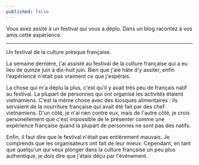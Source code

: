 ```yaml
---
published: false
---
```

Vous avez assité à un festival qui vous a déplu. Dans un blog racontez à vos amis cette expérience.

---
Un festival de la culture prèsque française.

La semaine dernière, j'ai assisté au festival de la culture française qui a eu lieu de quinze juin à dix-huit juin. Bien que j'aie hâte d'y assiter, enfin l'expérience n'était pas vraiment ce que j'espérais.

La chose qui m'a déplu la plus, c'est qu'il y avait très peu de français natif au festival. La plupart de personnes qui ont organisé les activités étaient vietnamiens. C'est la même chose avec des kiosques alimentaires : ils servaient de la nourriture française qui avait été fait par des chef vietnamiens. D'un côté, je n'ai rien contre eux, mais de l'autre côté, je crois personellement que c'est impossible de le présenter comme une expérience française quand la plupart de personnes ne sont pas des natifs.

Enfin, il faut dire que le festival n'était pas entièrement mauvais. Je comprends que les organisateurs ont fait de leur mieux. Cependant, en tant que quelqu'un qui veux plonger dans la culture française un peu plus authentique, je dois dire que j'étais déçu par l'événement.
